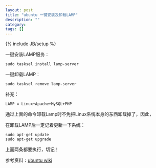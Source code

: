 ```yaml
---
layout: post
title: "ubuntu 一键安装及卸载LAMP"
description: ""
category: 
tags: []
---
```

{% include JB/setup %}

一键安装LAMP服务：

	sudo tasksel install lamp-server

一键卸载LAMP：

	sudo tasksel remove lamp-server

补充：

	LAMP = Linux+Apache+MySQL+PHP

通过上面的命令卸载Lamp时不免把Linux系统本身的东西卸载掉了，因此，

在卸载LAMP后一定记着更新一下系统：

	sudo apt-get update
	sudo apt-get upgrade

上面两条都要执行，切记！

参考资料：[ubuntu wiki](http://wiki.ubuntu.org.cn/UbuntuSkills#.E4.B8.80.E9.94.AE.E5.AE.89.E8.A3.85_LAMP_.E6.9C.8D.E5.8A.A1)